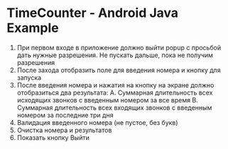 # TimeCounter - Android Java Example

1. При первом входе в приложение должно выйти popup с просьбой дать нужные разрешения. Не пускать дальше, пока не получим разрешения
2. После захода отобразить поле для введения номера и кнопку для запуска
3. После введения номера и нажатия на кнопку на экране должно отобразиться два результата: 
   A. Суммарная длительность всех исходящих звонков с введенным номером за все время
   B. Суммарная длительность всех входящих звонков с введенным номером за последние три дня
4. Валидация введенного номера (не пустое, без букв)
5. Очистка номера и результатов
6. Показать кнопку Выйти
